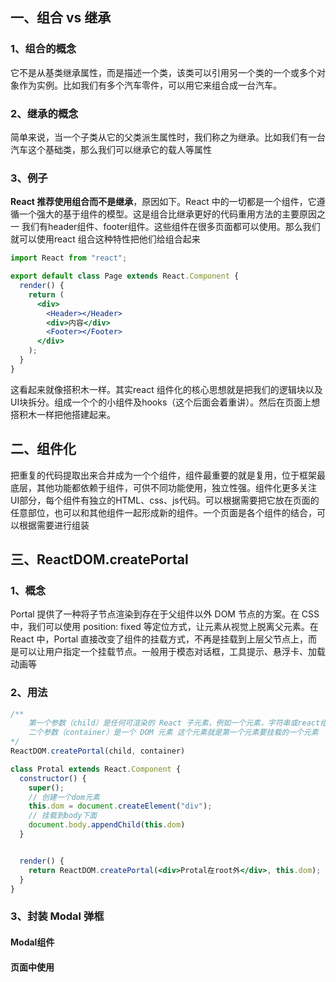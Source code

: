 ## 一、组合 vs 继承
### 1、组合的概念
它不是从基类继承属性，而是描述一个类，该类可以引用另一个类的一个或多个对象作为实例。比如我们有多个汽车零件，可以用它来组合成一台汽车。
### 2、继承的概念
简单来说，当一个子类从它的父类派生属性时，我们称之为继承。比如我们有一台汽车这个基础类，那么我们可以继承它的载人等属性
### 3、例子
**React 推荐使用组合而不是继承**，原因如下。React 中的一切都是一个组件，它遵循一个强大的基于组件的模型。这是组合比继承更好的代码重用方法的主要原因之一
我们有header组件、footer组件。这些组件在很多页面都可以使用。那么我们就可以使用react 组合这种特性把他们给组合起来
```jsx
import React from "react";

export default class Page extends React.Component {
  render() {
    return (
      <div>
        <Header></Header>
        <div>内容</div>
        <Footer></Footer>
      </div>
    );
  }
}
```
这看起来就像搭积木一样。其实react 组件化的核心思想就是把我们的逻辑块以及UI块拆分。组成一个个的小组件及hooks（这个后面会着重讲）。然后在页面上想搭积木一样把他搭建起来。
## 二、组件化
把重复的代码提取出来合并成为一个个组件，组件最重要的就是复用，位于框架最底层，其他功能都依赖于组件，可供不同功能使用，独立性强。组件化更多关注UI部分，每个组件有独立的HTML、css、js代码。可以根据需要把它放在页面的任意部位，也可以和其他组件一起形成新的组件。一个页面是各个组件的结合，可以根据需要进行组装
## 三、ReactDOM.createPortal
### 1、概念
Portal 提供了一种将子节点渲染到存在于父组件以外 DOM 节点的方案。在 CSS 中，我们可以使用 position: fixed 等定位方式，让元素从视觉上脱离父元素。在 React 中，Portal 直接改变了组件的挂载方式，不再是挂载到上层父节点上，而是可以让用户指定一个挂载节点。一般用于模态对话框，工具提示、悬浮卡、加载动画等
### 2、用法
```jsx
/**
	第一个参数（child）是任何可渲染的 React 子元素，例如一个元素，字符串或react组件
	二个参数（container）是一个 DOM 元素 这个元素就是第一个元素要挂载的一个元素
*/
ReactDOM.createPortal(child, container)
```
```jsx
class Protal extends React.Component {
  constructor() {
    super();
    // 创建一个dom元素
    this.dom = document.createElement("div");
    // 挂载到body下面
    document.body.appendChild(this.dom)
  }


  render() {
    return ReactDOM.createPortal(<div>Protal在root外</div>, this.dom);
  }
}
```
### 3、封装 Modal 弹框
#### Modal组件
#### 页面中使用

